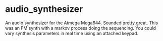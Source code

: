 audio_synthesizer
=================

An audio synthesizer for the Atmega Mega644. Sounded pretty great. This was an FM synth with a markov process doing the sequencing. You could vary synthesis parameters in real time using an attached keypad.  
